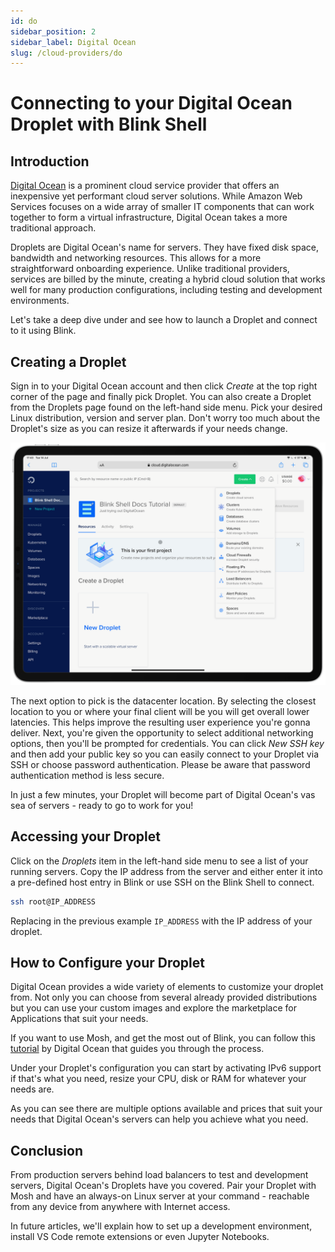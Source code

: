 ```yaml
---
id: do
sidebar_position: 2
sidebar_label: Digital Ocean
slug: /cloud-providers/do
---
```


# Connecting to your Digital Ocean Droplet with Blink Shell

## Introduction

[Digital Ocean](https://www.digitalocean.com) is a prominent cloud service provider that offers an inexpensive yet performant cloud server solutions. While Amazon Web Services focuses on a wide array of smaller IT components that can work together to form a virtual infrastructure, Digital Ocean takes a more traditional approach.

Droplets are Digital Ocean's name for servers. They have fixed disk space, bandwidth and networking resources. This allows for a more straightforward onboarding experience. Unlike traditional providers, services are billed by the minute, creating a hybrid cloud solution that works well for many production configurations, including testing and development environments.

Let's take a deep dive under and see how to launch a Droplet and connect to it using Blink.

## Creating a Droplet

Sign in to your Digital Ocean account and then click *Create* at the top right corner of the page and finally pick Droplet. You can also create a Droplet from the Droplets page found on the left-hand side menu. Pick your desired Linux distribution, version and server plan. Don't worry too much about the Droplet's size as you can resize it afterwards if your needs change.

![img](do/do-image1.png)


The next option to pick is the datacenter location. By selecting the closest location to you or where your final client will be you will get overall lower latencies. This helps improve the resulting user experience you're gonna deliver. Next, you're given the opportunity to select additional networking options, then you'll be prompted for credentials. You can click *New SSH key* and then add your public key so you can easily connect to your Droplet via SSH or choose password authentication. Please be aware that password authentication method is less secure.

In just a few minutes, your Droplet will become part of Digital Ocean's vas sea of servers - ready to go to work for you!

## Accessing your Droplet

Click on the *Droplets* item in the left-hand side menu to see a list of your running servers. Copy the IP address from the server and either enter it into a pre-defined host entry in Blink or use SSH on the Blink Shell to connect.

```bash
ssh root@IP_ADDRESS
```

Replacing in the previous example `IP_ADDRESS` with the IP address of your droplet.

## How to Configure your Droplet

Digital Ocean provides a wide variety of elements to customize your droplet from. Not only you can choose from several already provided distributions but you can use your custom images and explore the marketplace for Applications that suit your needs.

If you want to use Mosh, and get the most out of Blink, you can follow this [tutorial](https://www.digitalocean.com/community/tutorials/how-to-install-and-use-mosh-on-a-vps) by Digital Ocean that guides you through the process.

Under your Droplet's configuration you can start by activating IPv6 support if that's what you need, resize your CPU, disk or RAM for whatever your needs are.

As you can see there are multiple options available and prices that suit your needs that Digital Ocean's servers can help you achieve what you need.

## Conclusion

From production servers behind load balancers to test and development servers, Digital Ocean's Droplets have you covered. Pair your Droplet with Mosh and have an always-on Linux server at your command - reachable from any device from anywhere with Internet access.

In future articles, we'll explain how to set up a development environment, install VS Code remote extensions or even Jupyter Notebooks.

<div id="fyfk-widget"></div>
